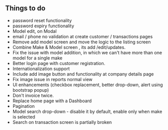 ## Things to do
* password reset functionality
* password expiry functionality
* Model edit, on Modal
* email / phone no validation at create customer / transactions pages
* Remove add model screen and move the logic to the listing screen
* Combine Make & Model screen , its add /edit/updates.
* Fix the issue with model addition, in which we can't have more than one model for a single make
* Better login page with customer registration.
* Internationalization support
* Include add image button and functionality at company details page
* Fix image issue in reports normal view
* UI enhancements (checkbox replacement, better drop-down, alert using bootstrap popup)
* Don't invoice twice.
* Replace home page with a Dashboard
* Pagination
* Model search drop-down - disable it by default, enable only when make is selected
* Search on transaction screen is partially broken